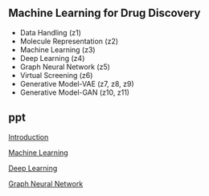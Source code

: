 ## Machine Learning for Drug Discovery
- Data Handling (z1)
- Molecule Representation (z2)
- Machine Learning (z3)
- Deep Learning (z4)
- Graph Neural Network (z5)
- Virtual Screening (z6)
- Generative Model-VAE (z7, z8, z9)
- Generative Model-GAN (z10, z11) 

## ppt
[Introduction](https://github.com/StillWork/AIDD-LAIDD/blob/main/AIDD-LAIDD-Intro.pdf)

[Machine Learning](https://github.com/StillWork/AIDD-LAIDD/blob/main/AIDD-LAIDD-ML.pdf)

[Deep Learning](https://github.com/StillWork/AIDD-LAIDD/blob/main/AIDD-LAIDD-DL.pdf)  

[Graph Neural Network](https://github.com/StillWork/AIDD-LAIDD/blob/main/AIDD-LAIDD-Graph.pdf)


